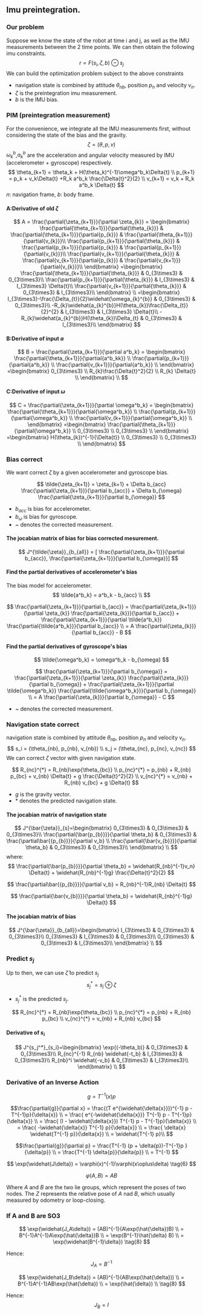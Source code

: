 ## Imu preintegration.  

### Our problem
Suppose we know the state of the robot at time i and j, as well as the IMU measurements between the 2 time points. We can then obtain the following imu constraints.
$$ 
r = F(s_i,\zeta, b)\ominus s_j
$$
We can build the optimization problem subject to the above constraints
* navigation state is combined by attitude $\theta_{nb}$, position $p_n$ and velocity $v_n$.   
* $\zeta$ is the preintegration imu measurement.
* $b$ is the IMU bias.


### PIM (preintegration measurement)
For the convenience, we integrate all the IMU measurements first, without considering the state of the bias and the gravity.
$$
\zeta = (\theta, p ,v)
$$
$\omega^b_k$,$a^b_k$ are the acceleration and angular velocity measured by IMU (accelerometer + gyroscope) respectively.
$$
\theta_{k+1} = \theta_k + H(\theta_k)^{-1}\omega^b_k\Delta{t} \\
p_{k+1} = p_k + v_k\Delta{t} +R_k a^b_k \frac{\Delta{t}^2}{2} \\
v_{k+1} = v_k + R_k a^b_k \Delta{t}
$$
$n$: navigation frame, $b$: body frame.
#### A:Derivative of old $\zeta$
$$
A = \frac{\partial{\zeta_{k+1}}}{\partial \zeta_{k}} = 
\begin{bmatrix}
 \frac{\partial{\theta_{k+1}}}{\partial{\theta_{k}}}  & \frac{\partial{\theta_{k+1}}}{\partial{p_{k}}} &  \frac{\partial{\theta_{k+1}}}{\partial{v_{k}}}\\  
 \frac{\partial{p_{k+1}}}{\partial{\theta_{k}}}  & \frac{\partial{p_{k+1}}}{\partial{p_{k}}} &  \frac{\partial{p_{k+1}}}{\partial{v_{k}}}\\  
 \frac{\partial{v_{k+1}}}{\partial{\theta_{k}}}  & \frac{\partial{v_{k+1}}}{\partial{p_{k}}} &  \frac{\partial{v_{k+1}}}{\partial{v_{k}}}\\   
\end{bmatrix} 
=\begin{bmatrix}
 \frac{\partial{\theta_{k+1}}}{\partial{\theta_{k}}}  & 0_{3\times3} & 0_{3\times3}\\  
 \frac{\partial{p_{k+1}}}{\partial{\theta_{k}}}  & I_{3\times3} &  I_{3\times3} \Delta{t}\\  
 \frac{\partial{v_{k+1}}}{\partial{\theta_{k}}}  &  0_{3\times3} &  I_{3\times3}\\   
\end{bmatrix} \\
=\begin{bmatrix}
 I_{3\times3}-\frac{\Delta_{t}}{2}\widehat{\omega_{k}^{b}}  & 0_{3\times3} & 0_{3\times3}\\  
 -R_{k}\widehat{a_{k}^{b}}H(\theta_{k})\frac{\Delta_{t}}{2}^{2} & I_{3\times3} &  I_{3\times3} \Delta{t}\\  
 -R_{k}\widehat{a_{k}^{b}}H(\theta_{k})\Delta_{t}  &  0_{3\times3} &  I_{3\times3}\\   
\end{bmatrix}
$$
#### B:Derivative of input $a$
$$
B = \frac{\partial{\zeta_{k+1}}}{\partial a^b_k} = 
\begin{bmatrix}
 \frac{\partial{\theta_{k+1}}}{\partial{a^b_kk}} \\  
 \frac{\partial{p_{k+1}}}{\partial{a^b_k}}  \\  
 \frac{\partial{v_{k+1}}}{\partial{a^b_k}}  \\   
\end{bmatrix} 
=\begin{bmatrix}
 0_{3\times3} \\  
 R_{k}\frac{\Delta{t}^2}{2}  \\  
 R_{k} \Delta{t}  \\   
\end{bmatrix}  \\
$$

#### C:Derivative of input $\omega$
$$
C = \frac{\partial{\zeta_{k+1}}}{\partial \omega^b_k} = 
\begin{bmatrix}
 \frac{\partial{\theta_{k+1}}}{\partial{\omega^b_k}} \\  
 \frac{\partial{p_{k+1}}}{\partial{\omega^b_k}}  \\  
 \frac{\partial{v_{k+1}}}{\partial{\omega^b_k}}  \\   
\end{bmatrix} 
=\begin{bmatrix}
 \frac{\partial{\theta_{k+1}}}{\partial{\omega^b_k}} \\  
 0_{3\times3}  \\  
 0_{3\times3}  \\   
\end{bmatrix}  
=\begin{bmatrix}
 H(\theta_{k})^{-1}{\Delta{t}} \\  
 0_{3\times3}  \\  
 0_{3\times3}  \\   
\end{bmatrix} 
$$
### Bias correct
We want correct $\zeta$ by a given accelerometer and gyroscope bias.   

$$
\tilde{\zeta_{k+1}} = \zeta_{k+1} + \Delta b_{acc} \frac{\partial{\zeta_{k+1}}}{\partial b_{acc}} +
\Delta b_{\omega} \frac{\partial{\zeta_{k+1}}}{\partial b_{\omega}} 
$$
* $b_{acc}$ is bias for accelerometer.
* $b_{\omega}$ is bias for gyroscope.
* ~ denotes the corrected measurement.
#### The jocabian matrix of bias for bias corrected mesurement.
$$
J^{\tilde{\zeta}}_{b_{all}} =  [ \frac{\partial{\zeta_{k+1}}}{\partial b_{acc}}, \frac{\partial{\zeta_{k+1}}}{\partial b_{\omega}}] 
$$

#### Find the partial derivatives of accelerometer's bias

The bias model for accelerometer.
$$
\tilde{a^b_k} = a^b_k - b_{acc}  \\
$$

$$
\frac{\partial{\zeta_{k+1}}}{\partial b_{acc}} =
\frac{\partial{\zeta_{k+1}}}{\partial \zeta_{k}} \frac{\partial{\zeta_{k}}}{\partial b_{acc}} +
\frac{\partial{\zeta_{k+1}}}{\partial \tilde{a^b_k}} \frac{\partial{\tilde{a^b_k}}}{\partial b_{acc}} \\
= A \frac{\partial{\zeta_{k}}}{\partial b_{acc}} - B
$$
#### Find the partial derivatives of gyroscope's bias

$$
\tilde{\omega^b_k} = \omega^b_k - b_{\omega}
$$

$$
\frac{\partial{\zeta_{k+1}}}{\partial b_{\omega}} =
\frac{\partial{\zeta_{k+1}}}{\partial \zeta_{k}} \frac{\partial{\zeta_{k}}}{\partial b_{\omega}} +
\frac{\partial{\zeta_{k+1}}}{\partial \tilde{\omega^b_k}} \frac{\partial{\tilde{\omega^b_k}}}{\partial b_{\omega}} \\
= A \frac{\partial{\zeta_{k}}}{\partial b_{\omega}} - C
$$

* ~ denotes the corrected measurement.


### Navigation state correct

navigation state is combined by attitude $\theta_{nb}$, position $p_n$ and velocity $v_n$.   
$$
s_i = (\theta_{nb}, p_{nb}, v_{nb}) \\
s_j = (\theta_{nc}, p_{nc}, v_{nc}) 
$$
We can correct $\zeta$ vector with given navigation state.   

$$
R_{nc}^{*} = R_{nb}\exp{\theta_{bc}} \\
p_{nc}^{*} = p_{nb} + R_{nb} p_{bc} + v_{nb} \Delta{t} +  g \frac{\Delta{t}^2}{2} \\
v_{nc}^{*} = v_{nb} + R_{nb} v_{bc} + g \Delta{t}
$$

* $g$ is the gravity vector.
* $*$ denotes the predicted navigation state.


#### The jocabian matrix of navigation state
$$
J^{\bar{\zeta}}_{s}=\begin{bmatrix}
 0_{3\times3}  & 0_{3\times3} & 0_{3\times3}\\  
 \frac{\partial{\bar{p_{b}}}}{\partial \theta_b}   & 0_{3\times3} &  \frac{\partial\bar{{p_{b}}}}{\partial v_b} \\  
\frac{\partial{\bar{v_{b}}}}{\partial \theta_b}  &  0_{3\times3} &  0_{3\times3}\\   
\end{bmatrix} \\
$$
where:
$$
\frac{\partial{\bar{p_{b}}}}{\partial \theta_b} = \widehat{R_{nb}^{-1}v_n} \Delta{t} + \widehat{R_{nb}^{-1}g} \frac{\Delta{t}^2}{2}
$$

$$
\frac{\partial\bar{{p_{b}}}}{\partial v_b} = R_{nb}^{-1}R_{nb} \Delta{t} 
$$

$$
\frac{\partial{\bar{v_{b}}}}{\partial \theta_b} = \widehat{R_{nb}^{-1}g} \Delta{t}
$$
#### The jocabian matrix of bias
$$
J^{\bar{\zeta}}_{b_{all}}=\begin{bmatrix}
 I_{3\times3} & 0_{3\times3} & 0_{3\times3}\\  
 0_{3\times3} & I_{3\times3} & 0_{3\times3}\\  
 0_{3\times3} & 0_{3\times3} & I_{3\times3}\\   
\end{bmatrix} \\
$$

### Predict $s_j$
Up to then, we can use $\bar{\zeta}$ to predict $s_j$
$$s_j^* = s_j\oplus\zeta $$
* $s_j^*$ is the predicted $s_j$.

$$
R_{nc}^{*} = R_{nb}\exp{\theta_{bc}} \\
p_{nc}^{*} = p_{nb} + R_{nb} p_{bc} \\
v_{nc}^{*} = v_{nb} + R_{nb} v_{bc}
$$
#### Derivative of $s_i$
$$
J^{s_j^*}_{s_i}=\begin{bmatrix}
 \exp{(-\theta_b)} & 0_{3\times3} & 0_{3\times3}\\  
  R_{nc}^{-1} R_{nb} \widehat{-t_b} & I_{3\times3} & 0_{3\times3}\\  
 R_{nb}^i \widehat{-v_b} & 0_{3\times3} & I_{3\times3}\\   
\end{bmatrix} \\
$$

### Derivative of an Inverse Action
$$g = T^{-1}(x)p $$

$$\frac{\partial{g}}{\partial x} = \frac{(T e^{\widehat{\delta{x}}})^{-1} p - T^{-1}p}{\delta{x}} \\ 
= \frac{ e^{-\widehat{\delta{x}}} T^{-1} p - T^{-1}p}{\delta{x}} \\
= \frac{ (I - \widehat{\delta{x}}) T^{-1} p - T^{-1}p}{\delta{x}} \\
= \frac{ -\widehat{\delta{x}} T^{-1} p}{\delta{x}} \\
= \frac{ \delta{x} \widehat{T^{-1} p}}{\delta{x}} \\
= \widehat{T^{-1} p}\\
$$


$$\frac{\partial{g}}{\partial p} = \frac{T^{-1} (p + \delta{p})-T^{-1}p }{\delta{p}} \\ 
= \frac{T^{-1} \delta{p}}{\delta{p}} \\
= T^{-1}
$$


$$
    \exp(\widehat{J\delta}) = \varphi(x)^{-1}\varphi(x\oplus\delta)
    \tag{6}
$$

$$
    \varphi(A,B) = AB \tag{7}
$$

Where $A$ and $B$ are the two lie groups, which represent the poses of two nodes. The $Z$ represents the relative pose of $A$ nad $B$, which usually measured by odometry or loop-closing.

### If A and B are SO3

$$
    \exp(\widehat{J_A\delta}) = (AB)^{-1}(A\exp(\hat{\delta})B) \\
    = B^{-1}A^{-1}A\exp(\hat{\delta})B \\
    = \exp(B^{-1}\hat{\delta} B) \\
    = \exp(\widehat{B^{-1}\delta})
     \tag{8}
$$

Hence:
$$
   J_A = B^{-1} \tag{9}
$$

$$
    \exp(\widehat{J_B\delta}) = (AB)^{-1}(AB\exp(\hat{\delta})) \\
    = B^{-1}A^{-1}AB\exp(\hat{\delta}) \\
    = \exp(\hat{\delta}) \\
     \tag{8}
$$

Hence:
$$
   J_B = I
$$

